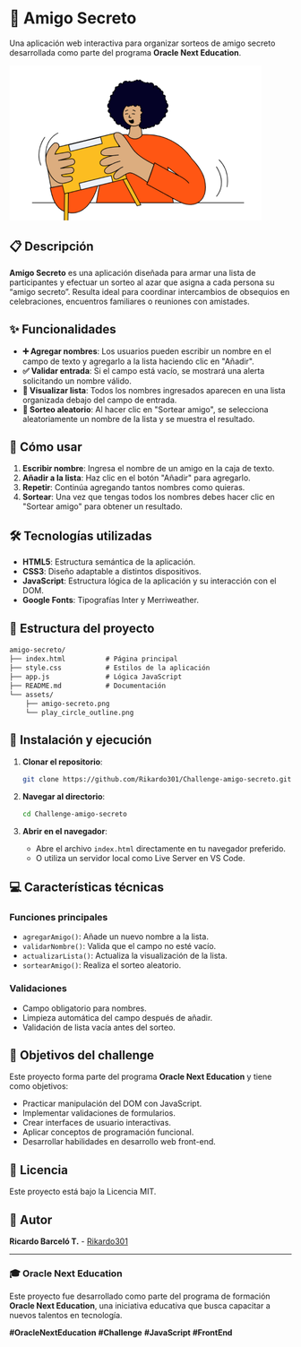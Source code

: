 # 🎁 Amigo Secreto

Una aplicación web interactiva para organizar sorteos de amigo secreto desarrollada como parte del programa **Oracle Next Education**.

![Amigo Secreto](assets/amigo-secreto.png)

## 📋 Descripción

**Amigo Secreto** es una aplicación diseñada para armar una lista de participantes y efectuar un sorteo al azar que asigna a cada persona su “amigo secreto”. Resulta ideal para coordinar intercambios de obsequios en celebraciones, encuentros familiares o reuniones con amistades.

## ✨ Funcionalidades

- **➕ Agregar nombres**: Los usuarios pueden escribir un nombre en el campo de texto y agregarlo a la lista haciendo clic en "Añadir".
- **✅ Validar entrada**: Si el campo está vacío, se mostrará una alerta solicitando un nombre válido.
- **📝 Visualizar lista**: Todos los nombres ingresados aparecen en una lista organizada debajo del campo de entrada.
- **🎲 Sorteo aleatorio**: Al hacer clic en "Sortear amigo", se selecciona aleatoriamente un nombre de la lista y se muestra el resultado.

## 🚀 Cómo usar

1. **Escribir nombre**: Ingresa el nombre de un amigo en la caja de texto.
2. **Añadir a la lista**: Haz clic en el botón "Añadir" para agregarlo.
3. **Repetir**: Continúa agregando tantos nombres como quieras.
4. **Sortear**: Una vez que tengas todos los nombres debes hacer clic en "Sortear amigo" para obtener un resultado.

## 🛠️ Tecnologías utilizadas

- **HTML5**: Estructura semántica de la aplicación.
- **CSS3**: Diseño adaptable a distintos dispositivos.
- **JavaScript**: Estructura lógica de la aplicación y su interacción con el DOM.
- **Google Fonts**: Tipografías Inter y Merriweather.

## 📁 Estructura del proyecto

```
amigo-secreto/
├── index.html          # Página principal
├── style.css           # Estilos de la aplicación
├── app.js              # Lógica JavaScript
├── README.md           # Documentación
└── assets/
    ├── amigo-secreto.png
    └── play_circle_outline.png
```

## 🔧 Instalación y ejecución

1. **Clonar el repositorio**:
   ```bash
   git clone https://github.com/Rikardo301/Challenge-amigo-secreto.git
   ```

2. **Navegar al directorio**:
   ```bash
   cd Challenge-amigo-secreto
   ```

3. **Abrir en el navegador**:
   - Abre el archivo `index.html` directamente en tu navegador preferido.
   - O utiliza un servidor local como Live Server en VS Code.

## 💻 Características técnicas

### Funciones principales

- `agregarAmigo()`: Añade un nuevo nombre a la lista.
- `validarNombre()`: Valida que el campo no esté vacío.
- `actualizarLista()`: Actualiza la visualización de la lista.
- `sortearAmigo()`: Realiza el sorteo aleatorio.

### Validaciones

- Campo obligatorio para nombres.
- Limpieza automática del campo después de añadir.
- Validación de lista vacía antes del sorteo.

## 🎯 Objetivos del challenge

Este proyecto forma parte del programa **Oracle Next Education** y tiene como objetivos:

- Practicar manipulación del DOM con JavaScript.
- Implementar validaciones de formularios.
- Crear interfaces de usuario interactivas.
- Aplicar conceptos de programación funcional.
- Desarrollar habilidades en desarrollo web front-end.

## 📝 Licencia

Este proyecto está bajo la Licencia MIT.

## 👤 Autor

**Ricardo Barceló T.** - [Rikardo301](https://github.com/Rikardo301)

---

### 🎓 Oracle Next Education

Este proyecto fue desarrollado como parte del programa de formación **Oracle Next Education**, una iniciativa educativa que busca capacitar a nuevos talentos en tecnología.

**#OracleNextEducation** **#Challenge** **#JavaScript** **#FrontEnd**
